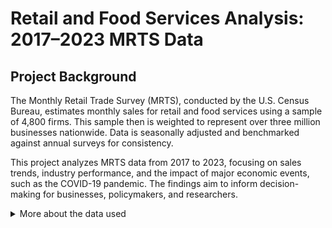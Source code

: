 # Retail and Food Services Analysis: 2017–2023 MRTS Data 

## Project Background

The Monthly Retail Trade Survey (MRTS), conducted by the U.S. Census Bureau, estimates monthly sales for retail and food services using a sample of 4,800 firms. This sample then is weighted to represent over three million businesses nationwide. Data is seasonally adjusted and benchmarked against annual surveys for consistency.

This project analyzes MRTS data from 2017 to 2023, focusing on sales trends, industry performance, and the impact of major economic events, such as the COVID-19 pandemic. The findings aim to inform decision-making for businesses, policymakers, and researchers.
<details>
<summary>More about the data used</summary>

The data was retrieved from the Census Bureau's Monthly Retail Trade Survey (MRTS) API. 

- **API Call Construction**: A Python script was used to query the API with parameters specifying the data type, time range (2017–2023). Both seasonally adjusted and unadjusted metrics are retrieved.
- **Data Handling**: The API response was parsed and transformed into a structured format (CSV) for further analysis.

The Python script used for this process is available [here](scripts/fetch_data.py).
</details>
